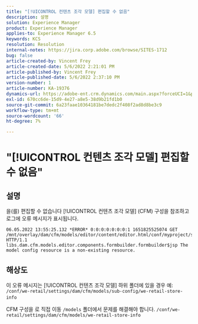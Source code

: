```yaml
---
title: "[!UICONTROL 컨텐츠 조각 모델] 편집할 수 없음"
description: 설명
solution: Experience Manager
product: Experience Manager
applies-to: Experience Manager 6.5
keywords: KCS
resolution: Resolution
internal-notes: https://jira.corp.adobe.com/browse/SITES-1712
bug: false
article-created-by: Vincent Frey
article-created-date: 5/6/2022 2:21:01 PM
article-published-by: Vincent Frey
article-published-date: 5/6/2022 2:37:10 PM
version-number: 1
article-number: KA-19376
dynamics-url: https://adobe-ent.crm.dynamics.com/main.aspx?forceUCI=1&pagetype=entityrecord&etn=knowledgearticle&id=c91330bb-47cd-ec11-a7b5-6045bd00db25
exl-id: 670cc6de-15d9-4e27-a8e5-38d9b21fd1b0
source-git-commit: 6a23faae10364181be7dedc2f408f2ad8d8be3c9
workflow-type: tm+mt
source-wordcount: '66'
ht-degree: 7%

---
```


# &quot;[!UICONTROL 컨텐츠 조각 모델] 편집할 수 없음&quot;

## 설명


을(를) 편집할 수 없습니다 [!UICONTROL 컨텐츠 조각 모델] (CFM) 구성을 참조하고 로그에 오류 메시지가 표시됩니다.

```
06.05.2022 13:55:25.132 *ERROR* 0:0:0:0:0:0:0:1 1651825525074 GET 
/mnt/overlay/dam/cfm/models/editor/content/editor.html/conf/myproject/settings/dam/cfm/models/mycompanymodels HTTP/1.1 
libs.dam.cfm.models.editor.components.formbuilder.formbuilder$jsp The model config resource is a non-existing resource.
```

## 해상도


이 오류 메시지는 [!UICONTROL 컨텐츠 조각 모델] 하위 폴더에 있을 경우
예: `/conf/we-retail/settings/dam/cfm/models/sub-config/we-retail-store-info` 

CFM 구성을 로 직접 이동 `/models` 폴더에서 문제를 해결해야 합니다.
`/conf/we-retail/settings/dam/cfm/models/we-retail-store-info`
